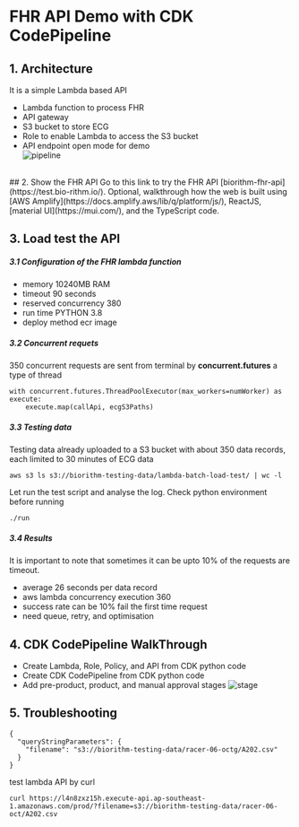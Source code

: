 
# FHR API Demo with CDK CodePipeline
## 1. Architecture
 It is a simple Lambda based API
 - Lambda function to process FHR 
 - API gateway 
 - S3 bucket to store ECG 
 - Role to enable Lambda to access the S3 bucket 
 - API endpoint open mode for demo  <br/>
 ![pipeline](https://user-images.githubusercontent.com/20411077/151143026-bf89073a-5e3a-409c-8bcf-33a8a48c190f.png)
 <br/>
## 2. Show the FHR API 
Go to this link to try the FHR API [biorithm-fhr-api](https://test.bio-rithm.io/). Optional, walkthrough how the web is built using [AWS Amplify](https://docs.amplify.aws/lib/q/platform/js/), ReactJS, [material UI](https://mui.com/), and the TypeScript code. 

## 3. Load test the API 
##### 3.1 Configuration of the FHR lambda function 
- memory 10240MB RAM 
- timeout 90 seconds 
- reserved concurrency 380
- run time PYTHON 3.8  
- deploy method ecr image  
 
 ##### 3.2 Concurrent requets 
 350 concurrent requests are sent from terminal by **concurrent.futures** a type of thread
```
with concurrent.futures.ThreadPoolExecutor(max_workers=numWorker) as execute:
    execute.map(callApi, ecgS3Paths)
```

##### 3.3 Testing data 
Testing data already uploaded to a S3 bucket with about 350 data records, each limited to 30 minutes of ECG data 
```
aws s3 ls s3://biorithm-testing-data/lambda-batch-load-test/ | wc -l 
```
Let run the test script and analyse the log. Check python environment before running  
```
./run 
```
##### 3.4 Results 
It is important to note that sometimes it can be upto 10% of the requests are timeout. 
- average 26 seconds per data record 
- aws lambda concurrency execution 360 
- success rate can be 10% fail the first time request 
- need queue, retry, and optimisation 

## 4. CDK CodePipeline WalkThrough 
- Create Lambda, Role, Policy, and API from CDK python code 
- Create CDK CodePipeline from CDK python code 
- Add pre-product, product, and manual approval stages 
![stage](https://user-images.githubusercontent.com/20411077/151143459-75845c16-945b-4bcc-96f1-f7db456746dc.png)

## 5. Troubleshooting
```
{
  "queryStringParameters": {
    "filename": "s3://biorithm-testing-data/racer-06-octg/A202.csv"
  }
}
```
test lambda API by curl 
```
curl https://l4n8zxz15h.execute-api.ap-southeast-1.amazonaws.com/prod/?filename=s3://biorithm-testing-data/racer-06-oct/A202.csv

```
